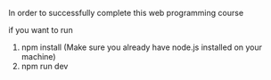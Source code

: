 In order to successfully complete this web programming course

if you want to run
1. npm install (Make sure you already have node.js installed on your machine)
2. npm run dev